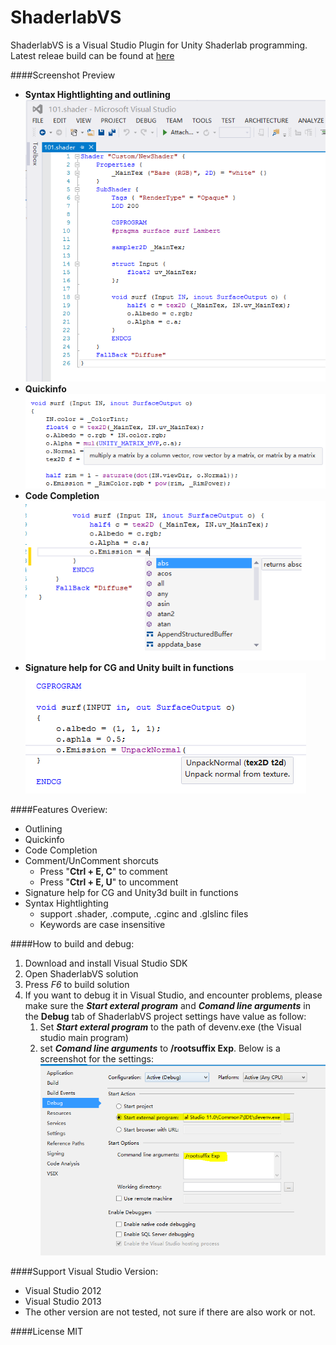 ShaderlabVS
===========

ShaderlabVS is a Visual Studio Plugin for Unity Shaderlab programming. Latest releae build can be found at [here](http://wudixiaop.github.io/shaderlabvs-release-page.html)

####Screenshot Preview

* **Syntax Hightlighting and outlining**  
	![](./img/Highlighting.PNG)
* **Quickinfo**  
	![](./img/QuickInfo.PNG)
* **Code Completion**  
	![](./img/CodeCompletion.PNG)
* **Signature help for CG and Unity built in functions**  
	![](./img/SignatureHelp.PNG)

####Features Overiew:
* Outlining
* Quickinfo
* Code Completion
* Comment/UnComment shorcuts
    * Press "__Ctrl + E, C__" to comment
    * Press "__Ctrl + E, U__" to uncomment
* Signature help for CG and Unity3d built in functions
* Syntax Hightlighting
    * support .shader, .compute, .cginc and .glslinc files 
    * Keywords are case insensitive


####How to build and debug:
1. Download and install Visual Studio SDK
2. Open ShaderlabVS solution
3. Press *F6* to build solution
4. If you want to debug it in Visual Studio, and encounter problems, please make sure the **_Start exteral program_** and **_Comand line arguments_** in the **Debug** tab of ShaderlabVS project settings have value as follow:
    1. Set **_Start exteral program_** to the path of devenv.exe (the Visual studio main program)
    2. set **_Comand line arguments_** to **/rootsuffix Exp**. Below is a screenshot for the settings:
    ![](./img/DebugSettings.PNG)

####Support Visual Studio Version:
* Visual Studio 2012
* Visual Studio 2013
* The other version are not tested, not sure if there are also work or not.

####License
MIT


